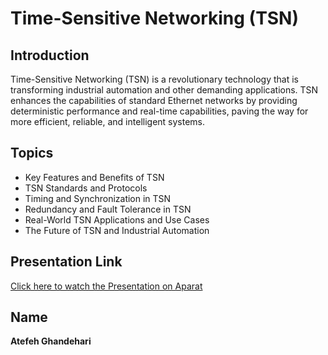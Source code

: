 
# Time-Sensitive Networking (TSN)  

##  Introduction  
Time-Sensitive Networking (TSN) is a revolutionary technology that is transforming industrial automation and other demanding applications. TSN enhances the capabilities of standard Ethernet networks by providing deterministic performance and real-time capabilities, paving the way for more efficient, reliable, and intelligent systems.  

##  Topics  
- Key Features and Benefits of TSN
- TSN Standards and Protocols  
- Timing and Synchronization in TSN  
- Redundancy and Fault Tolerance in TSN  
- Real-World TSN Applications and Use Cases  
- The Future of TSN and Industrial Automation 


##  Presentation Link  
[Click here to watch the Presentation on Aparat](https://aparat.com/v/ssziarq)  

 
##  Name  
**Atefeh Ghandehari**  

